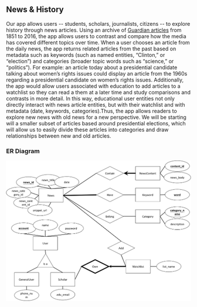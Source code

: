 ## News & History

Our app allows users -- students, scholars, journalists, citizens -- to explore history through news articles. Using an archive of [Guardian articles](http://open-platform.theguardian.com/explore/) from 1851 to 2016, the app allows users to contrast and compare how the media has covered different topics over time. When a user chooses an article from the daily news, the app returns related articles from the past based on metadata such as keywords (such as named entities, “Clinton,” or “election”) and categories (broader topic words such as “science,” or “politics”). For example: an article today about a presidential candidate talking about women’s rights issues could display an article from the 1960s regarding a presidential candidate on women’s rights issues. Additionally, the app would allow users associated with education to add articles to a watchlist so they can read a them at a later time and study comparisons and contrasts in more detail. In this way, educational user entities not only directly interact with news article entities, but with their watchlist and with metadata (date, keywords, categories).Thus, the app allows readers to explore new news with old news for a new perspective. We will be starting will a smaller subset of articles based around presidential elections, which will allow us to easily divide these articles into categories and draw relationships between new and old articles.

### ER Diagram
![](https://github.com/CHJoanna/Historical-Journalism/blob/master/img/ER-diagram-ver3.png)






